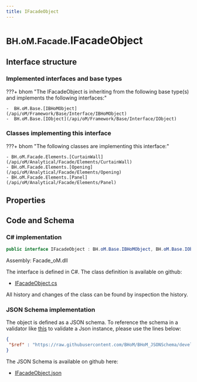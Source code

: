 ```yaml
---
title: IFacadeObject
---
```


# <small>BH.oM.Facade.</small>**IFacadeObject**



## Interface structure

### Implemented interfaces and base types

???+ bhom "The IFacadeObject is inheriting from the following base type(s) and implements the following interfaces:"

    -  BH.oM.Base.[IBHoMObject](/api/oM/Framework/Base/Interface/IBHoMObject)
    -  BH.oM.Base.[IObject](/api/oM/Framework/Base/Interface/IObject)


### Classes implementing this interface

???+ bhom "The following classes are implementing this interface:"

    - BH.oM.Facade.Elements.[CurtainWall](/api/oM/Analytical/Facade/Elements/CurtainWall)
    - BH.oM.Facade.Elements.[Opening](/api/oM/Analytical/Facade/Elements/Opening)
    - BH.oM.Facade.Elements.[Panel](/api/oM/Analytical/Facade/Elements/Panel)


## Properties

## Code and Schema

### C# implementation

``` C# title="C#"
public interface IFacadeObject : BH.oM.Base.IBHoMObject, BH.oM.Base.IObject
```

Assembly: Facade_oM.dll

The interface is defined in C#. The class definition is available on github:

- [IFacadeObject.cs](https://github.com/BHoM/BHoM/blob/develop/Facade_oM/IFacadeObject.cs)

All history and changes of the class can be found by inspection the history.
### JSON Schema implementation

The object is defined as a JSON schema. To reference the schema in a validator like [this](https://www.jsonschemavalidator.net/) to validate a Json instance, please use the lines below:

``` json title="JSON Schema"
{
 "$ref" : "https://raw.githubusercontent.com/BHoM/BHoM_JSONSchema/develop/Facade_oM/IFacadeObject.json"
}
```

The JSON Schema is available on github here:

- [IFacadeObject.json](https://github.com/BHoM/BHoM_JSONSchema/blob/develop/Facade_oM/IFacadeObject.json)
